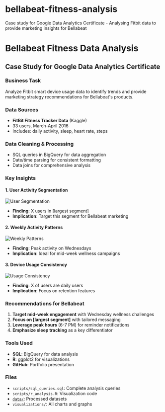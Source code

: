 # bellabeat-fitness-analysis
Case study for Google Data Analytics Certificate - Analysing Fitbit data to provide marketing insights for Bellabeat
# Bellabeat Fitness Data Analysis

## Case Study for Google Data Analytics Certificate

### Business Task
Analyze Fitbit smart device usage data to identify trends and provide marketing strategy recommendations for Bellabeat's products.

### Data Sources
- **FitBit Fitness Tracker Data** (Kaggle)
- 33 users, March-April 2016
- Includes: daily activity, sleep, heart rate, steps

### Data Cleaning & Processing
- SQL queries in BigQuery for data aggregation
- Date/time parsing for consistent formatting
- Data joins for comprehensive analysis

### Key Insights

#### 1. User Activity Segmentation
![User Segmentation](visualizations/user_segmentation.png)
- **Finding**: X users in [largest segment]
- **Implication**: Target this segment for Bellabeat marketing

#### 2. Weekly Activity Patterns  
![Weekly Patterns](visualizations/weekly_patterns.png)
- **Finding**: Peak activity on Wednesdays
- **Implication**: Ideal for mid-week wellness campaigns

#### 3. Device Usage Consistency
![Usage Consistency](visualizations/usage_consistency.png)
- **Finding**: X of users are daily users
- **Implication**: Focus on retention features

### Recommendations for Bellabeat
1. **Target mid-week engagement** with Wednesday wellness challenges
2. **Focus on [largest segment]** with tailored messaging
3. **Leverage peak hours** (6-7 PM) for reminder notifications
4. **Emphasize sleep tracking** as a key differentiator

### Tools Used
- **SQL**: BigQuery for data analysis
- **R**: ggplot2 for visualizations
- **GitHub**: Portfolio presentation

### Files
- `scripts/sql_queries.sql`: Complete analysis queries
- `scripts/r_analysis.R`: Visualization code
- [`data/`](data/): Processed datasets
- `visualizations/`: All charts and graphs
